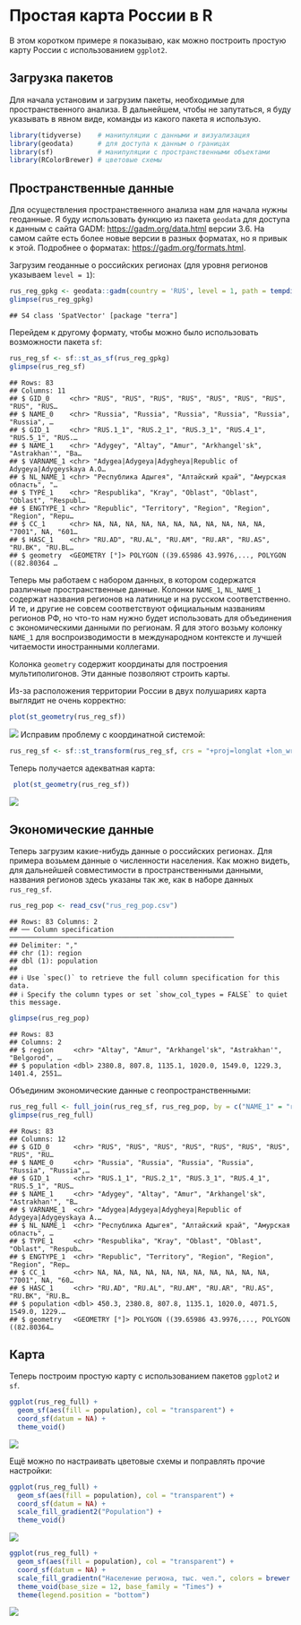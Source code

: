 Простая карта России в R
================

В этом коротком примере я показываю, как можно построить простую карту
России с использованием `ggplot2`.

## Загрузка пакетов

Для начала установим и загрузим пакеты, необходимые для
пространственного анализа. В дальнейшем, чтобы не запутаться, я буду
указывать в явном виде, команды из какого пакета я использую.

``` r
library(tidyverse)    # манипуляции с данными и визуализация
library(geodata)      # для доступа к данным о границах
library(sf)           # манипуляции с пространственными объектами
library(RColorBrewer) # цветовые схемы
```

## Пространственные данные

Для осуществления пространственного анализа нам для начала нужны
геоданные. Я буду использовать функцию из пакета `geodata` для доступа к
данным с сайта GADM: <https://gadm.org/data.html> версии 3.6. На самом
сайте есть более новые версии в разных форматах, но я привык к этой.
Подробнее о форматах: <https://gadm.org/formats.html>.

Загрузим геоданные о российских регионах (для уровня регионов указываем
`level = 1`):

``` r
rus_reg_gpkg <- geodata::gadm(country = 'RUS', level = 1, path = tempdir(), version = 3.6)
glimpse(rus_reg_gpkg)
```

    ## S4 class 'SpatVector' [package "terra"]

Перейдем к другому формату, чтобы можно было использовать возможности
пакета `sf`:

``` r
rus_reg_sf <- sf::st_as_sf(rus_reg_gpkg)
glimpse(rus_reg_sf)
```

    ## Rows: 83
    ## Columns: 11
    ## $ GID_0     <chr> "RUS", "RUS", "RUS", "RUS", "RUS", "RUS", "RUS", "RUS", "RUS…
    ## $ NAME_0    <chr> "Russia", "Russia", "Russia", "Russia", "Russia", "Russia", …
    ## $ GID_1     <chr> "RUS.1_1", "RUS.2_1", "RUS.3_1", "RUS.4_1", "RUS.5_1", "RUS.…
    ## $ NAME_1    <chr> "Adygey", "Altay", "Amur", "Arkhangel'sk", "Astrakhan'", "Ba…
    ## $ VARNAME_1 <chr> "Adygea|Adygeya|Adygheya|Republic of Adygeya|Adygeyskaya A.O…
    ## $ NL_NAME_1 <chr> "Республика Адыгея", "Алтайский край", "Амурская область", "…
    ## $ TYPE_1    <chr> "Respublika", "Kray", "Oblast", "Oblast", "Oblast", "Respubl…
    ## $ ENGTYPE_1 <chr> "Republic", "Territory", "Region", "Region", "Region", "Repu…
    ## $ CC_1      <chr> NA, NA, NA, NA, NA, NA, NA, NA, NA, NA, NA, "7001", NA, "601…
    ## $ HASC_1    <chr> "RU.AD", "RU.AL", "RU.AM", "RU.AR", "RU.AS", "RU.BK", "RU.BL…
    ## $ geometry  <GEOMETRY [°]> POLYGON ((39.65986 43.9976,..., POLYGON ((82.80364 …

Теперь мы работаем с набором данных, в котором содержатся различные
пространственные данные. Колонки `NAME_1`, `NL_NAME_1` содержат названия
регионов на латинице и на русском соответственно. И те, и другие не
совсем соответствуют официальным названиям регионов РФ, но что-то нам
нужно будет использовать для объединения с экономическими данными по
регионам. Я для этого возьму колонку `NAME_1` для воспроизводимости в
международном контексте и лучшей читаемости иностранными коллегами.

Колонка `geometry` содержит координаты для построения мультиполигонов.
Эти данные позволяют строить карты.

Из-за расположения территории России в двух полушариях карта выглядит не
очень корректно:

``` r
plot(st_geometry(rus_reg_sf))
```

![](rus_map_files/figure-gfm/unnamed-chunk-4-1.png)<!-- --> Исправим
проблему с координатной системой:

``` r
rus_reg_sf <- sf::st_transform(rus_reg_sf, crs = "+proj=longlat +lon_wrap=180")
```

Теперь получается адекватная карта:

``` r
 plot(st_geometry(rus_reg_sf))
```

![](rus_map_files/figure-gfm/unnamed-chunk-6-1.png)<!-- -->

## Экономические данные

Теперь загрузим какие-нибудь данные о российских регионах. Для примера
возьмем данные о численности населения. Как можно видеть, для дальнейшей
совместимости в пространственными данными, названия регионов здесь
указаны так же, как в наборе данных `rus_reg_sf`.

``` r
rus_reg_pop <- read_csv("rus_reg_pop.csv")
```

    ## Rows: 83 Columns: 2
    ## ── Column specification ────────────────────────────────────────────────────────
    ## Delimiter: ","
    ## chr (1): region
    ## dbl (1): population
    ## 
    ## ℹ Use `spec()` to retrieve the full column specification for this data.
    ## ℹ Specify the column types or set `show_col_types = FALSE` to quiet this message.

``` r
glimpse(rus_reg_pop)
```

    ## Rows: 83
    ## Columns: 2
    ## $ region     <chr> "Altay", "Amur", "Arkhangel'sk", "Astrakhan'", "Belgorod", …
    ## $ population <dbl> 2380.8, 807.8, 1135.1, 1020.0, 1549.0, 1229.3, 1401.4, 2551…

Объединим экономические данные с геопространственными:

``` r
rus_reg_full <- full_join(rus_reg_sf, rus_reg_pop, by = c("NAME_1" = "region"))
glimpse(rus_reg_full)
```

    ## Rows: 83
    ## Columns: 12
    ## $ GID_0      <chr> "RUS", "RUS", "RUS", "RUS", "RUS", "RUS", "RUS", "RUS", "RU…
    ## $ NAME_0     <chr> "Russia", "Russia", "Russia", "Russia", "Russia", "Russia",…
    ## $ GID_1      <chr> "RUS.1_1", "RUS.2_1", "RUS.3_1", "RUS.4_1", "RUS.5_1", "RUS…
    ## $ NAME_1     <chr> "Adygey", "Altay", "Amur", "Arkhangel'sk", "Astrakhan'", "B…
    ## $ VARNAME_1  <chr> "Adygea|Adygeya|Adygheya|Republic of Adygeya|Adygeyskaya A.…
    ## $ NL_NAME_1  <chr> "Республика Адыгея", "Алтайский край", "Амурская область", …
    ## $ TYPE_1     <chr> "Respublika", "Kray", "Oblast", "Oblast", "Oblast", "Respub…
    ## $ ENGTYPE_1  <chr> "Republic", "Territory", "Region", "Region", "Region", "Rep…
    ## $ CC_1       <chr> NA, NA, NA, NA, NA, NA, NA, NA, NA, NA, NA, "7001", NA, "60…
    ## $ HASC_1     <chr> "RU.AD", "RU.AL", "RU.AM", "RU.AR", "RU.AS", "RU.BK", "RU.B…
    ## $ population <dbl> 450.3, 2380.8, 807.8, 1135.1, 1020.0, 4071.5, 1549.0, 1229.…
    ## $ geometry   <GEOMETRY [°]> POLYGON ((39.65986 43.9976,..., POLYGON ((82.80364…

## Карта

Теперь построим простую карту с использованием пакетов `ggplot2` и `sf`.

``` r
ggplot(rus_reg_full) + 
  geom_sf(aes(fill = population), col = "transparent") + 
  coord_sf(datum = NA) + 
  theme_void()
```

![](rus_map_files/figure-gfm/unnamed-chunk-9-1.png)<!-- -->

Ещё можно по настраивать цветовые схемы и поправлять прочие настройки:

``` r
ggplot(rus_reg_full) + 
  geom_sf(aes(fill = population), col = "transparent") + 
  coord_sf(datum = NA) + 
  scale_fill_gradient2("Population") + 
  theme_void()
```

![](rus_map_files/figure-gfm/unnamed-chunk-10-1.png)<!-- -->

``` r
ggplot(rus_reg_full) + 
  geom_sf(aes(fill = population), col = "transparent") + 
  coord_sf(datum = NA) + 
  scale_fill_gradientn("Население региона, тыс. чел.", colors = brewer.pal(9, "YlOrRd")) + 
  theme_void(base_size = 12, base_family = "Times") + 
  theme(legend.position = "bottom")
```

![](rus_map_files/figure-gfm/unnamed-chunk-11-1.png)<!-- -->
